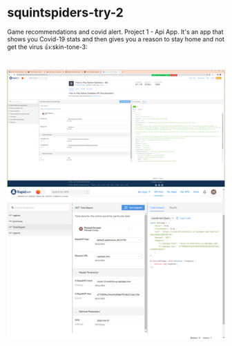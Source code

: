 # squintspiders-try-2
Game recommendations and covid alert.
Project 1 - Api App. It's an app that shows you Covid-19 stats and then gives you a reason to stay home and not get the virus :+1::skin-tone-3:
#
![Alt text](./assets/images/free-to-play-games-api.png "Title")
![Alt text](./assets/images/image.png "Title")